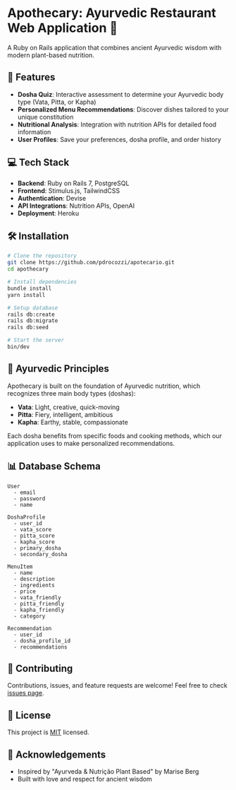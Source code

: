 # Apothecary: Ayurvedic Restaurant Web Application 🌿

A Ruby on Rails application that combines ancient Ayurvedic wisdom with modern plant-based nutrition.

## 🚀 Features

- **Dosha Quiz**: Interactive assessment to determine your Ayurvedic body type (Vata, Pitta, or Kapha)
- **Personalized Menu Recommendations**: Discover dishes tailored to your unique constitution
- **Nutritional Analysis**: Integration with nutrition APIs for detailed food information
- **User Profiles**: Save your preferences, dosha profile, and order history

## 💻 Tech Stack

- **Backend**: Ruby on Rails 7, PostgreSQL
- **Frontend**: Stimulus.js, TailwindCSS
- **Authentication**: Devise
- **API Integrations**: Nutrition APIs, OpenAI
- **Deployment**: Heroku

## 🛠️ Installation

```bash
# Clone the repository
git clone https://github.com/pdrocozzi/apotecario.git
cd apothecary

# Install dependencies
bundle install
yarn install

# Setup database
rails db:create
rails db:migrate
rails db:seed

# Start the server
bin/dev
```

## 🌱 Ayurvedic Principles

Apothecary is built on the foundation of Ayurvedic nutrition, which recognizes three main body types (doshas):

- **Vata**: Light, creative, quick-moving
- **Pitta**: Fiery, intelligent, ambitious
- **Kapha**: Earthy, stable, compassionate

Each dosha benefits from specific foods and cooking methods, which our application uses to make personalized recommendations.

## 📊 Database Schema

```
User
  - email
  - password
  - name

DoshaProfile
  - user_id
  - vata_score
  - pitta_score
  - kapha_score
  - primary_dosha
  - secondary_dosha

MenuItem
  - name
  - description
  - ingredients
  - price
  - vata_friendly
  - pitta_friendly
  - kapha_friendly
  - category

Recommendation
  - user_id
  - dosha_profile_id
  - recommendations
```

## 🤝 Contributing

Contributions, issues, and feature requests are welcome! Feel free to check [issues page](https://github.com/pdrocozzi/apotecario/issues).

## 📝 License

This project is [MIT](LICENSE) licensed.

## 🙏 Acknowledgements

- Inspired by "Ayurveda & Nutrição Plant Based" by Marise Berg
- Built with love and respect for ancient wisdom
